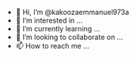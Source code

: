 - 👋 Hi, I’m @kakoozaemmanuel973a
- 👀 I’m interested in ...
- 🌱 I’m currently learning ...
- 💞️ I’m looking to collaborate on ...
- 📫 How to reach me ...

<!---
kakoozaemmanuel973a/kakoozaemmanuel973a is a ✨ special ✨ repository because its `README.md` (this file) appears on your GitHub profile.
You can click the Preview link to take a look at your changes.
--->
